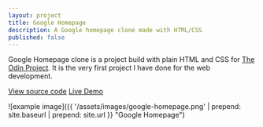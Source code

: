 ```yaml
---
layout: project
title: Google Homepage
description: A Google homepage clone made with HTML/CSS
published: false
---
```


Google Homepage clone is a project build with plain HTML and CSS for [The Odin Project](https://theodinproject.com).
It is the very first project I have done for the web development.

<a href="https://github.com/sejego/google-homepage" target="_blank"><span class="label">View source code</span></a>
<a href="https://sejego.github.io/google-homepage/" target="_blank"><span class="label">Live Demo</span></a>

![example image]({{ '/assets/images/google-homepage.png' | prepend: site.baseurl | prepend: site.url }} "Google Homepage")
